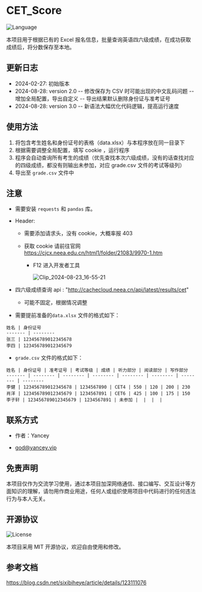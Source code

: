 # CET_Score
![Language](https://img.shields.io/badge/language-python-brightgreen)  

本项目用于根据已有的 Excel 报名信息，批量查询英语四六级成绩，在成功获取成绩后，将分数保存至本地。

## 更新日志

- 2024-02-27: 初始版本
- 2024-08-28: version 2.0
  -- 修改保存为 CSV 时可能出现的中文乱码问题
  -- 增加全局配置，导出自定义
  -- 导出结果默认删除身份证与准考证号
- 2024-08-28: version 3.0
  -- 新语法大幅优化代码逻辑，提高运行速度

## 使用方法

1. 将包含考生姓名和身份证号的表格（data.xlsx）与本程序放在同一目录下
2. 根据需要调整全局配置，填写 cookie ，运行程序
3. 程序会自动查询所有考生的成绩（优先查找本次六级成绩，没有的话查找对应的四级成绩，都没有则输出未参加，对应 grade.csv 文件的考试等级列）
4. 导出至 `grade.csv` 文件中

## 注意

- 需要安装 `requests` 和 `pandas` 库。

- Header: 
  - 需要添加请求头，没有 cookie，大概率报 403
  
  - 获取 cookie 请前往官网 https://cjcx.neea.edu.cn/html1/folder/21083/9970-1.htm
  
    - F12 进入开发者工具
  
      ![Clip_2024-08-23_16-55-21](https://gitee.com/yancey597/img-load/raw/master/images/Clip_2024-08-23_16-55-21.png)
  
- 四六级成绩查询 api : "http://cachecloud.neea.cn/api/latest/results/cet"
  - 可能不固定，根据情况调整
  
- 需要提前准备的`data.xlsx` 文件的格式如下：

```
姓名 | 身份证号
------- | --------
张三 | 123456789012345678
李四 | 123456789012345679
```

- `grade.csv` 文件的格式如下：

```
姓名 | 身份证号 | 准考证号 | 考试等级 | 成绩 | 听力部分 | 阅读部分 | 写作部分
------- | -------- | -------- | -------- | -------- | -------- | -------- | --------
李健 | 123456789012345678 | 1234567890 | CET4 | 550 | 120 | 200 | 230
肖洋 | 123456789012345679 | 1234567891 | CET6 | 425 | 100 | 175 | 150
李子轩 | 123456789012345679 | 1234567891 | 未参加 |  |  |  | 
```

## 联系方式

- 作者：Yancey

- god@yancey.vip

  

## 免责声明

本项目仅作为交流学习使用，通过本项目加深网络通信、接口编写、交互设计等方面知识的理解，请勿用作商业用途，任何人或组织使用项目中代码进行的任何违法行为与本人无关。

## 开源协议

![License](https://img.shields.io/badge/license-MIT-yellow) 

本项目采用 MIT 开源协议，欢迎自由使用和修改。

## 参考文档
https://blog.csdn.net/sixibiheye/article/details/123111076
